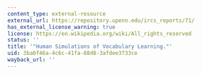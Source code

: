 ```yaml
---
content_type: external-resource
external_url: https://repository.upenn.edu/ircs_reports/71/
has_external_license_warning: true
license: https://en.wikipedia.org/wiki/All_rights_reserved
status: ''
title: '"Human Simulations of Vocabulary Learning."'
uid: 3ba6f46a-4c6c-41fa-88d8-3afdee3733ce
wayback_url: ''
---
```

